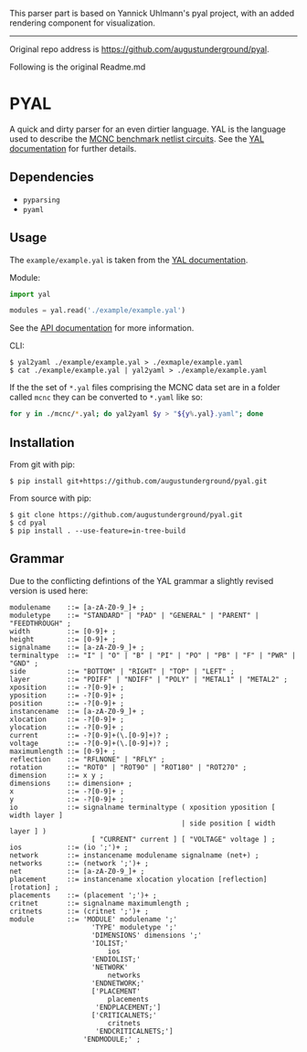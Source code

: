 
This parser part is based on Yannick Uhlmann's pyal project, with an added rendering component for visualization.
___


Original repo address is https://github.com/augustunderground/pyal. 

Following is the original Readme.md

# PYAL

A quick and dirty parser for an even dirtier language. YAL is the language used
to describe the
[MCNC benchmark netlist circuits](https://s2.smu.edu/~manikas/Benchmarks/MCNC_Benchmark_Netlists.html).
See the
[YAL documentation](https://s2.smu.edu/~manikas/Benchmarks/YalDescription.txt)
for further details.

## Dependencies

- `pyparsing`
- `pyaml`

## Usage

The `example/example.yal` is taken from the
[YAL documentation](https://s2.smu.edu/~manikas/Benchmarks/YalDescription.txt).

Module:

```python
import yal

modules = yal.read('./example/example.yal')
```

See the [API documentation](https://augustunderground.github.io/pyal/core.html)
for more information.

CLI:

```
$ yal2yaml ./example/example.yal > ./exmaple/example.yaml
$ cat ./example/example.yal | yal2yaml > ./example/example.yaml
```

If the the set of `*.yal` files comprising the MCNC data set are in a folder
called `mcnc` they can be converted to `*.yaml` like so:

```sh
for y in ./mcnc/*.yal; do yal2yaml $y > "${y%.yal}.yaml"; done
```

## Installation

From git with pip:

```
$ pip install git+https://github.com/augustunderground/pyal.git
```

From source with pip:

```
$ git clone https://github.com/augustunderground/pyal.git
$ cd pyal
$ pip install . --use-feature=in-tree-build
```

## Grammar

Due to the conflicting defintions of the YAL grammar a slightly revised version
is used here:

```
modulename    ::= [a-zA-Z0-9_]+ ;
moduletype    ::= "STANDARD" | "PAD" | "GENERAL" | "PARENT" | "FEEDTHROUGH" ;
width         ::= [0-9]+ ;
height        ::= [0-9]+ ;
signalname    ::= [a-zA-Z0-9_]+ ;
terminaltype  ::= "I" | "O" | "B" | "PI" | "PO" | "PB" | "F" | "PWR" | "GND" ;
side          ::= "BOTTOM" | "RIGHT" | "TOP" | "LEFT" ;
layer         ::= "PDIFF" | "NDIFF" | "POLY" | "METAL1" | "METAL2" ;
xposition     ::= -?[0-9]+ ;
yposition     ::= -?[0-9]+ ;
position      ::= -?[0-9]+ ;
instancename  ::= [a-zA-Z0-9_]+ ;
xlocation     ::= -?[0-9]+ ;
ylocation     ::= -?[0-9]+ ;
current       ::= -?[0-9]+(\.[0-9]+)? ;
voltage       ::= -?[0-9]+(\.[0-9]+)? ;
maximumlength ::= [0-9]+ ;
reflection    ::= "RFLNONE" | "RFLY" ;
rotation      ::= "ROT0" | "ROT90" | "ROT180" | "ROT270" ;
dimension     ::= x y ;
dimensions    ::= dimension+ ;
x             ::= -?[0-9]+ ;
y             ::= -?[0-9]+ ;
io            ::= signalname terminaltype ( xposition yposition [ width layer ] 
                                          | side position [ width layer ] )
                    [ "CURRENT" current ] [ "VOLTAGE" voltage ] ;
ios           ::= (io ';')+ ;
network       ::= instancename modulename signalname (net+) ;
networks      ::= (network ';')+ ; 
net           ::= [a-zA-Z0-9_]+ ;
placement     ::= instancename xlocation ylocation [reflection] [rotation] ;
placements    ::= (placement ';')+ ;
critnet       ::= signalname maximumlength ;
critnets      ::= (critnet ';')+ ;
module        ::= 'MODULE' modulename ';'
                    'TYPE' moduletype ';'
                    'DIMENSIONS' dimensions ';'
                    'IOLIST;'
                        ios
                    'ENDIOLIST;'
                    'NETWORK'
                        networks
                    'ENDNETWORK;'
                    ['PLACEMENT'
                        placements
                     'ENDPLACEMENT;']
                    ['CRITICALNETS;'
                        critnets
                     'ENDCRITICALNETS;']
                  'ENDMODULE;' ;
```
